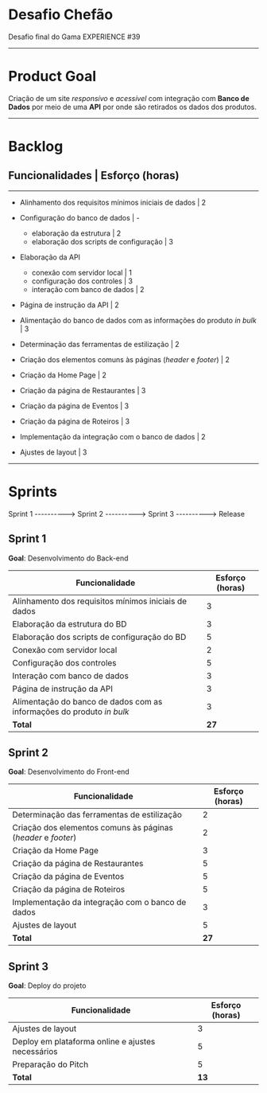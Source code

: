 # Desafio Chefão
Desafio final do Gama EXPERIENCE #39
___________________________________________________________________________
# Product Goal

Criação de um site *responsívo* e *acessível* com integração com **Banco de Dados** por meio de uma **API** por onde são retirados os dados dos produtos. 
___________________________________________________________________________

# Backlog

## Funcionalidades | Esforço (horas)

--------------------------------------------
* Alinhamento dos requisitos mínimos iniciais de dados  | 2
* Configuração do banco de dados  | -
    * elaboração da estrutura  | 2
    * elaboração dos scripts de configuração  | 3
* Elaboração da API
    * conexão com servidor local  | 1
    * configuração dos controles  | 3
    * interação com banco de dados  | 2
* Página de instrução da API  | 2
* Alimentação do banco de dados com as informações do produto *in bulk*  | 3

* Determinação das ferramentas de estilização  | 2
* Criação dos elementos comuns às páginas (*header* e *footer*)  | 2
* Criação da Home Page  | 2
* Criação da página de Restaurantes  | 3
* Criação da página de Eventos  | 3
* Criação da página de Roteiros  | 3
* Implementação da integração com o banco de dados  | 2
* Ajustes de layout  | 3

_________________________________________________________________________________________

# Sprints

Sprint 1 ----------> Sprint 2 ----------> Sprint 3 ----------> Release

## Sprint 1
**Goal**: Desenvolvimento do Back-end

Funcionalidade | Esforço (horas)
------------ | -------------
Alinhamento dos requisitos mínimos iniciais de dados  | 3
Elaboração da estrutura do BD  | 3
Elaboração dos scripts de configuração do BD | 5
Conexão com servidor local  | 2
Configuração dos controles  | 5
Interação com banco de dados  | 3
Página de instrução da API  | 3
Alimentação do banco de dados com as informações do produto *in bulk*  | 3
**Total** | **27**

## Sprint 2
**Goal**: Desenvolvimento do Front-end

Funcionalidade | Esforço (horas)
------------ | -------------
Determinação das ferramentas de estilização  | 2
Criação dos elementos comuns às páginas (*header* e *footer*)  | 2
Criação da Home Page  | 3
Criação da página de Restaurantes  | 5
Criação da página de Eventos  | 5
Criação da página de Roteiros  | 5
Implementação da integração com o banco de dados  | 3
Ajustes de layout  | 5
**Total** | **27**

## Sprint 3
**Goal**: Deploy do projeto

Funcionalidade | Esforço (horas)
------------ | -------------
Ajustes de layout  | 3
Deploy em plataforma online e ajustes necessários  | 5
Preparação do Pitch  | 5
**Total** | **13**
